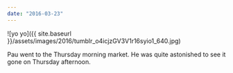 ```yaml
---
date: "2016-03-23"
---
```


![yo yo]({{ site.baseurl }}/assets/images/2016/tumblr_o4icjzGV3V1r16syio1_640.jpg)

Pau went to the Thursday morning market. He was quite astonished to see it gone on Thursday afternoon.
